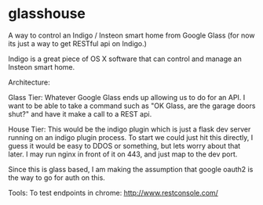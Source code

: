 glasshouse
==========

A way to control an Indigo / Insteon smart home from Google Glass
(for now its just a way to get RESTful api on Indigo.)

Indigo is a great piece of OS X software that can control and manage an Insteon smart home.


Architecture:

Glass Tier:
Whatever Google Glass ends up allowing us to do for an API.  I want to be
able to take a command such as "OK Glass, are the garage doors shut?" and
have it make a call to a REST api.

House Tier:
This would be the indigo plugin which is just a flask dev server running
on an indigo plugin process. To start we could just hit this directly,
I guess it would be easy to DDOS or something, but lets worry about that
later.  I may run nginx in front of it on 443, and just map to the dev port.

Since this is glass based, I am making the assumption that google oauth2
is the way to go for auth on this.



Tools:
    To test endpoints in chrome:
        http://www.restconsole.com/

